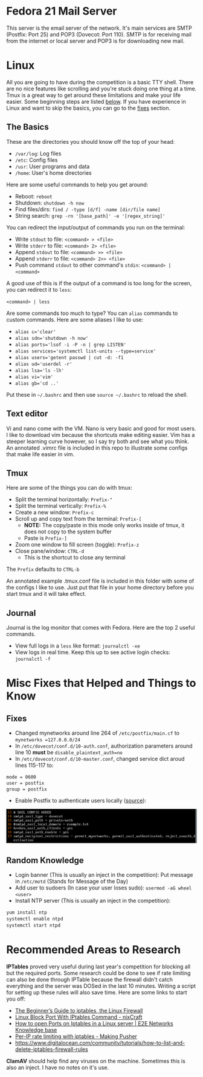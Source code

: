 # Fedora 21 Mail Server

This server is the email server of the network. It's main services are SMTP (Postfix: Port 25) and POP3 (Dovecot: Port 110). SMTP is for receiving mail from the internet or local server and POP3 is for downloading new mail.

# Linux

All you are going to have during the competition is a basic TTY shell. There are no nice features like scrolling and you're stuck doing one thing at a time. Tmux is a great way to get around these limitations and make your life easier. Some beginning steps are listed [below](#tmux). If you have experience in Linux and want to skip the basics, you can go to the [fixes](#misc-fixes-that-helped-and-things-to-know) section.

## The Basics

These are the directories you should know off the top of your head:

- `/var/log`: Log files 
- `/etc`: Config files 
- `/usr`: User programs and data 
- `/home`: User's home directories

Here are some useful commands to help you get around:

- Reboot: `reboot` 
- Shutdown: `shutdown -h now` 
- Find files/dirs: `find / -type [d/f] -name [dir/file name]` 
- String search: `grep -rn '[base_path]' -e '[regex_string]'`

You can redirect the input/output of commands you run on the terminal:

- Write `stdout` to file: `<command> > <file>`
- Write `stderr` to file: `<command> 2> <file>`
- Append `stdout` to file: `<command> >> <file>`
- Append `stderr` to file: `<command> 2>> <file>`
- Push command `stdout` to other command's `stdin`: `<command> | <command>`

A good use of this is if the output of a command is too long for the screen, you can redirect it to `less`:

`<command> | less`

Are some commands too much to type? You can `alias` commands to custom commands. Here are some aliases I like to use:

- `alias c='clear'`
- `alias sdn='shutdown -h now'`
- `alias ports='lsof -i -P -n | grep LISTEN'`
- `alias services='systemctl list-units --type=service'`
- `alias users='getent passwd | cut -d: -f1`
- `alias ud='userdel -r'`
- `alias lsa='ls -lh'`
- `alias vi='vim'`
- `alias gb='cd ..'`

Put these in `~/.bashrc` and then use `source ~/.bashrc` to reload the shell.

## Text editor

Vi and nano come with the VM. Nano is very basic and good for most users. I like to download vim because the shortcuts make editing easier. Vim has a steeper learning curve however, so I say try both and see what you think. An annotated .vimrc file is included in this repo to illustrate some configs that make life easier in vim.

## Tmux

Here are some of the things you can do with tmux:

- Split the terminal horizontally: `Prefix-"`
- Split the terminal vertically: `Prefix-%`
- Create a new window: `Prefix-c`
- Scroll up and copy text from the terminal: `Prefix-[`
  - **NOTE:** The copy/paste in this mode only works inside of tmux, it does not copy to the system buffer
  - Paste is `Prefix-]`
- Zoom one window to fill screen (toggle): `Prefix-z`
- Close pane/window: `CTRL-d`
  - This is the shortcut to close any terminal

The `Prefix` defaults to `CTRL-b`  

An annotated example .tmux.conf file is included in this folder with some of the configs I like to use. Just put that file in your home directory before you start tmux and it will take effect.

## Journal

Journal is the log monitor that comes with Fedora. Here are the top 2 useful commands. 

- View full logs in a `less` like format: `journalctl -xe`
- View logs in real time. Keep this up to see active login checks: `journalctl -f`

# Misc Fixes that Helped and Things to Know

## Fixes

- Changed mynetworks around line 264 of `/etc/postfix/main.cf` to `mynetworks =127.0.0.0/24` 
- In `/etc/dovecot/conf.d/10-auth.conf`, authorization parameters around line 10 **must** be `disable_plaintext_auth=no` 
- In `/etc/dovecot/conf.d/10-master.conf`, changed service dict aroud lines 115-117 to: 
```
mode = 0600 
user = postfix 
group = postfix 
```
- Enable Postfix to authenticate users locally ([source](https://www.xmodulo.com/enable-user-authentication-postfix-smtp-server-sasl.html)):

![config](SASL_config.png)

## Random Knowledge

- Login banner (This is usually an inject in the competition): Put message in `/etc/motd` (Stands for Message of the Day)
- Add user to sudoers (In case your user loses sudo): `usermod -aG wheel <user>`
- Install NTP server (This is usually an inject in the competition):

```bash
yum install ntp 
systemctl enable ntpd 
systemctl start ntpd
```

# Recommended Areas to Research

**IPTables** proved very useful during last year's competition for blocking all but the required ports. Some research could be done to see if rate limiting can also be done through IPTable because the firewall didn't catch everything and the server was DOSed in the last 10 minutes. Writing a script for setting up these rules will also save time. Here are some links to start you off:

- [The Beginner’s Guide to iptables, the Linux Firewall](https://www.howtogeek.com/177621/the-beginners-guide-to-iptables-the-linux-firewall/) 
- [Linux Block Port With IPtables Command - nixCraft](https://www.cyberciti.biz/faq/iptables-block-port/)  
- [How to open Ports on Iptables in a Linux server | E2E Networks Knowledge base](https://www.e2enetworks.com/help/knowledge-base/how-to-open-ports-on-iptables-in-a-linux-server/) 
- [Per-IP rate limiting with iptables - Making Pusher](https://making.pusher.com/per-ip-rate-limiting-with-iptables/)
- https://www.digitalocean.com/community/tutorials/how-to-list-and-delete-iptables-firewall-rules 

**ClamAV** should help find any viruses on the machine. Sometimes this is also an inject. I have no notes on it's use.